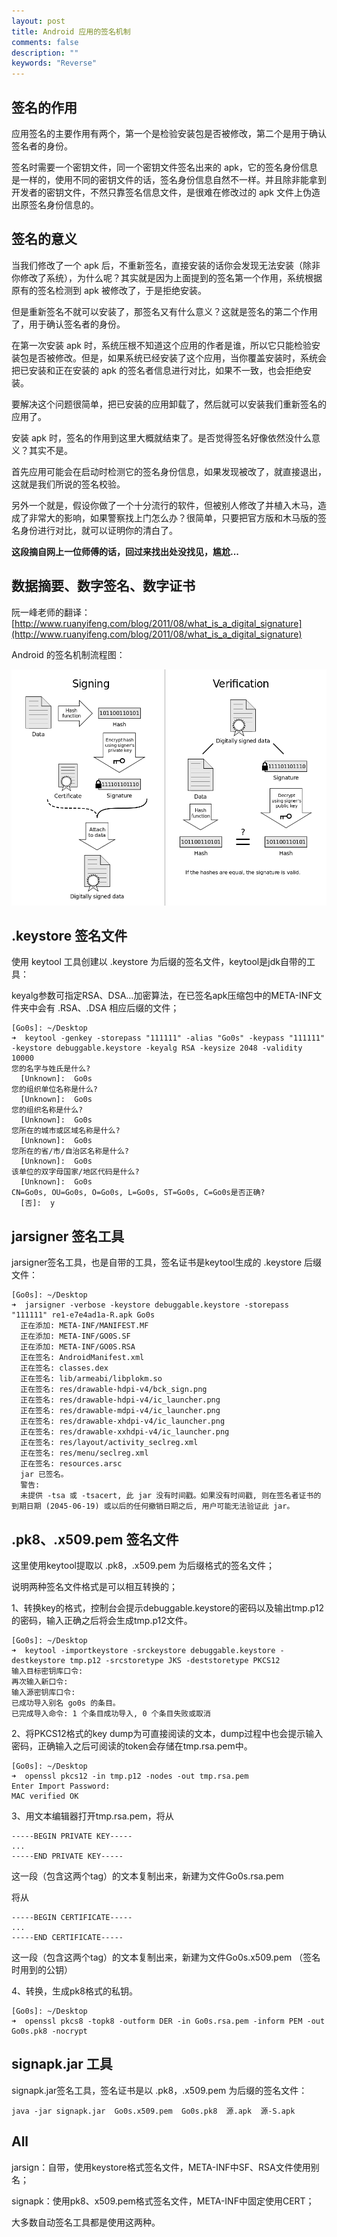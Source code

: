 ```yaml
---
layout: post
title: Android 应用的签名机制
comments: false
description: ""
keywords: "Reverse"
---
```


## 签名的作用

应用签名的主要作用有两个，第一个是检验安装包是否被修改，第二个是用于确认签名者的身份。

签名时需要一个密钥文件，同一个密钥文件签名出来的 apk，它的签名身份信息是一样的，使用不同的密钥文件的话，签名身份信息自然不一样。并且除非能拿到开发者的密钥文件，不然只靠签名信息文件，是很难在修改过的 apk 文件上伪造出原签名身份信息的。

## 签名的意义

当我们修改了一个 apk 后，不重新签名，直接安装的话你会发现无法安装（除非你修改了系统），为什么呢？其实就是因为上面提到的签名第一个作用，系统根据原有的签名检测到 apk 被修改了，于是拒绝安装。

但是重新签名不就可以安装了，那签名又有什么意义？这就是签名的第二个作用了，用于确认签名者的身份。

在第一次安装 apk 时，系统压根不知道这个应用的作者是谁，所以它只能检验安装包是否被修改。但是，如果系统已经安装了这个应用，当你覆盖安装时，系统会把已安装和正在安装的 apk 的签名者信息进行对比，如果不一致，也会拒绝安装。

要解决这个问题很简单，把已安装的应用卸载了，然后就可以安装我们重新签名的应用了。

安装 apk 时，签名的作用到这里大概就结束了。是否觉得签名好像依然没什么意义？其实不是。

首先应用可能会在启动时检测它的签名身份信息，如果发现被改了，就直接退出，这就是我们所说的签名校验。

另外一个就是，假设你做了一个十分流行的软件，但被别人修改了并植入木马，造成了非常大的影响，如果警察找上门怎么办？很简单，只要把官方版和木马版的签名身份进行对比，就可以证明你的清白了。

**这段摘自网上一位师傅的话，回过来找出处没找见，尴尬...**

## 数据摘要、数字签名、数字证书

阮一峰老师的翻译：[http://www.ruanyifeng.com/blog/2011/08/what_is_a_digital_signature](http://www.ruanyifeng.com/blog/2011/08/what_is_a_digital_signature)

Android 的签名机制流程图：

![Pasted Graphic 1.tiff](/assets/images/2018-01-31/4117899960.tiff)

## .keystore 签名文件

使用 keytool 工具创建以 .keystore 为后缀的签名文件，keytool是jdk自带的工具：

keyalg参数可指定RSA、DSA…加密算法，在已签名apk压缩包中的META-INF文件夹中会有 .RSA、.DSA 相应后缀的文件；

```
[Go0s]: ~/Desktop 
➜  keytool -genkey -storepass "111111" -alias "Go0s" -keypass "111111" -keystore debuggable.keystore -keyalg RSA -keysize 2048 -validity 10000
您的名字与姓氏是什么?
  [Unknown]:  Go0s
您的组织单位名称是什么?
  [Unknown]:  Go0s
您的组织名称是什么?
  [Unknown]:  Go0s
您所在的城市或区域名称是什么?
  [Unknown]:  Go0s
您所在的省/市/自治区名称是什么?
  [Unknown]:  Go0s
该单位的双字母国家/地区代码是什么?
  [Unknown]:  Go0s
CN=Go0s, OU=Go0s, O=Go0s, L=Go0s, ST=Go0s, C=Go0s是否正确?
  [否]:  y
```

## jarsigner 签名工具

jarsigner签名工具，也是自带的工具，签名证书是keytool生成的 .keystore 后缀文件：

```
[Go0s]: ~/Desktop 
➜  jarsigner -verbose -keystore debuggable.keystore -storepass "111111" re1-e7e4ad1a-R.apk Go0s 
  正在添加: META-INF/MANIFEST.MF
  正在添加: META-INF/GO0S.SF
  正在添加: META-INF/GO0S.RSA
  正在签名: AndroidManifest.xml
  正在签名: classes.dex
  正在签名: lib/armeabi/libplokm.so
  正在签名: res/drawable-hdpi-v4/bck_sign.png
  正在签名: res/drawable-hdpi-v4/ic_launcher.png
  正在签名: res/drawable-mdpi-v4/ic_launcher.png
  正在签名: res/drawable-xhdpi-v4/ic_launcher.png
  正在签名: res/drawable-xxhdpi-v4/ic_launcher.png
  正在签名: res/layout/activity_seclreg.xml
  正在签名: res/menu/seclreg.xml
  正在签名: resources.arsc
  jar 已签名。
  警告: 
  未提供 -tsa 或 -tsacert, 此 jar 没有时间戳。如果没有时间戳, 则在签名者证书的到期日期 (2045-06-19) 或以后的任何撤销日期之后, 用户可能无法验证此 jar。
```

## .pk8、.x509.pem 签名文件

这里使用keytool提取以 .pk8，.x509.pem 为后缀格式的签名文件；

说明两种签名文件格式是可以相互转换的；

1、转换key的格式，控制台会提示debuggable.keystore的密码以及输出tmp.p12的密码，输入正确之后将会生成tmp.p12文件。

```
[Go0s]: ~/Desktop 
➜  keytool -importkeystore -srckeystore debuggable.keystore -destkeystore tmp.p12 -srcstoretype JKS -deststoretype PKCS12
输入目标密钥库口令:  
再次输入新口令: 
输入源密钥库口令:  
已成功导入别名 go0s 的条目。
已完成导入命令: 1 个条目成功导入, 0 个条目失败或取消
```

2、将PKCS12格式的key dump为可直接阅读的文本，dump过程中也会提示输入密码，正确输入之后可阅读的token会存储在tmp.rsa.pem中。

```
[Go0s]: ~/Desktop 
➜  openssl pkcs12 -in tmp.p12 -nodes -out tmp.rsa.pem
Enter Import Password:
MAC verified OK
```

3、用文本编辑器打开tmp.rsa.pem，将从

```
-----BEGIN PRIVATE KEY-----
...
-----END PRIVATE KEY-----
```

这一段（包含这两个tag）的文本复制出来，新建为文件Go0s.rsa.pem

将从

```
-----BEGIN CERTIFICATE-----
...
-----END CERTIFICATE-----
```

这一段（包含这两个tag）的文本复制出来，新建为文件Go0s.x509.pem （签名时用到的公钥）

4、转换，生成pk8格式的私钥。

```
[Go0s]: ~/Desktop 
➜  openssl pkcs8 -topk8 -outform DER -in Go0s.rsa.pem -inform PEM -out Go0s.pk8 -nocrypt  
```

## signapk.jar 工具

signapk.jar签名工具，签名证书是以 .pk8，.x509.pem 为后缀的签名文件：

```
java -jar signapk.jar  Go0s.x509.pem  Go0s.pk8  源.apk  源-S.apk
```

## All

jarsign：自带，使用keystore格式签名文件，META-INF中SF、RSA文件使用别名；

signapk：使用pk8、x509.pem格式签名文件，META-INF中固定使用CERT；

大多数自动签名工具都是使用这两种。
